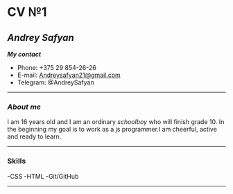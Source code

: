 # CV №1
## *Andrey Safyan*
***My contact***
- Phone: +375 29 854-26-26
- E-mail: Andreysafyan21@gmail.com
- Telegram: @AndreySafyan

---

### *About me*
I am 16 years old and I am an ordinary *schoolboy* who will finish grade 10.
In the beginning my goal is to work as a js programmer.I am cheerful, active and ready to learn.

---

### Skills
-CSS
-HTML
-Git/GitHub

---

